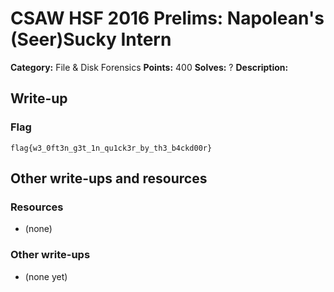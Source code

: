 # CSAW HSF 2016 Prelims: Napolean's (Seer)Sucky Intern

**Category:** File & Disk Forensics
**Points:** 400
**Solves:** ?
**Description:**

>
>

## Write-up



### Flag

``flag{w3_0ft3n_g3t_1n_qu1ck3r_by_th3_b4ckd00r}``

## Other write-ups and resources

### Resources
* (none)

### Other write-ups
* (none yet)

```
